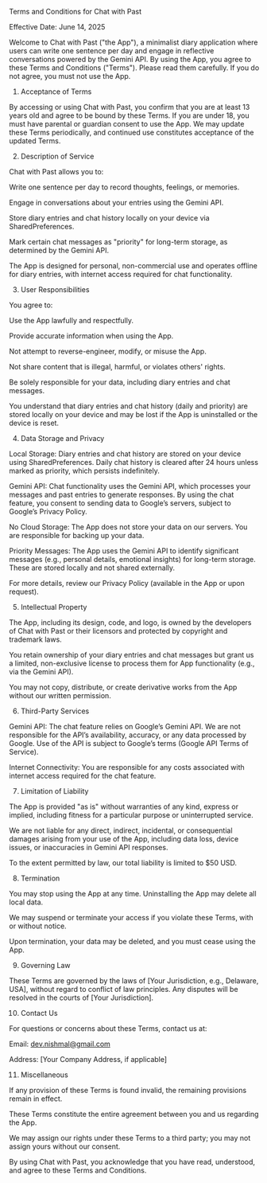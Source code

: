 Terms and Conditions for Chat with Past

Effective Date: June 14, 2025

Welcome to Chat with Past ("the App"), a minimalist diary application where users can write one sentence per day and engage in reflective conversations powered by the Gemini API. By using the App, you agree to these Terms and Conditions ("Terms"). Please read them carefully. If you do not agree, you must not use the App.

1. Acceptance of Terms

By accessing or using Chat with Past, you confirm that you are at least 13 years old and agree to be bound by these Terms. If you are under 18, you must have parental or guardian consent to use the App. We may update these Terms periodically, and continued use constitutes acceptance of the updated Terms.

2. Description of Service

Chat with Past allows you to:





Write one sentence per day to record thoughts, feelings, or memories.



Engage in conversations about your entries using the Gemini API.



Store diary entries and chat history locally on your device via SharedPreferences.



Mark certain chat messages as "priority" for long-term storage, as determined by the Gemini API.

The App is designed for personal, non-commercial use and operates offline for diary entries, with internet access required for chat functionality.

3. User Responsibilities

You agree to:





Use the App lawfully and respectfully.



Provide accurate information when using the App.



Not attempt to reverse-engineer, modify, or misuse the App.



Not share content that is illegal, harmful, or violates others' rights.



Be solely responsible for your data, including diary entries and chat messages.

You understand that diary entries and chat history (daily and priority) are stored locally on your device and may be lost if the App is uninstalled or the device is reset.

4. Data Storage and Privacy





Local Storage: Diary entries and chat history are stored on your device using SharedPreferences. Daily chat history is cleared after 24 hours unless marked as priority, which persists indefinitely.



Gemini API: Chat functionality uses the Gemini API, which processes your messages and past entries to generate responses. By using the chat feature, you consent to sending data to Google’s servers, subject to Google’s Privacy Policy.



No Cloud Storage: The App does not store your data on our servers. You are responsible for backing up your data.



Priority Messages: The App uses the Gemini API to identify significant messages (e.g., personal details, emotional insights) for long-term storage. These are stored locally and not shared externally.



For more details, review our Privacy Policy (available in the App or upon request).

5. Intellectual Property





The App, including its design, code, and logo, is owned by the developers of Chat with Past or their licensors and protected by copyright and trademark laws.



You retain ownership of your diary entries and chat messages but grant us a limited, non-exclusive license to process them for App functionality (e.g., via the Gemini API).



You may not copy, distribute, or create derivative works from the App without our written permission.

6. Third-Party Services





Gemini API: The chat feature relies on Google’s Gemini API. We are not responsible for the API’s availability, accuracy, or any data processed by Google. Use of the API is subject to Google’s terms (Google API Terms of Service).



Internet Connectivity: You are responsible for any costs associated with internet access required for the chat feature.

7. Limitation of Liability





The App is provided "as is" without warranties of any kind, express or implied, including fitness for a particular purpose or uninterrupted service.



We are not liable for any direct, indirect, incidental, or consequential damages arising from your use of the App, including data loss, device issues, or inaccuracies in Gemini API responses.



To the extent permitted by law, our total liability is limited to $50 USD.

8. Termination





You may stop using the App at any time. Uninstalling the App may delete all local data.



We may suspend or terminate your access if you violate these Terms, with or without notice.



Upon termination, your data may be deleted, and you must cease using the App.

9. Governing Law

These Terms are governed by the laws of [Your Jurisdiction, e.g., Delaware, USA], without regard to conflict of law principles. Any disputes will be resolved in the courts of [Your Jurisdiction].

10. Contact Us

For questions or concerns about these Terms, contact us at:





Email: dev.nishmal@gmail.com



Address: [Your Company Address, if applicable]

11. Miscellaneous





If any provision of these Terms is found invalid, the remaining provisions remain in effect.



These Terms constitute the entire agreement between you and us regarding the App.



We may assign our rights under these Terms to a third party; you may not assign yours without our consent.

By using Chat with Past, you acknowledge that you have read, understood, and agree to these Terms and Conditions.
